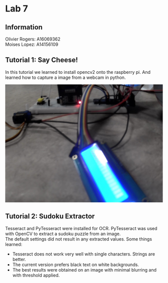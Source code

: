# Lab 7
## Information
Olivier Rogers: A16069362  
Moises Lopez: A14156109

## Tutorial 1: Say Cheese!
In this tutorial we learned to install opencv2 onto the raspberry pi. And learned how to capture a image from a webcam in python.  

![Our first image capture!](Tutorials/Tutorial_1/test.jpg)


## Tutorial 2: Sudoku Extractor  
Tesseract and PyTesseract were installed for OCR. PyTesseract was used with OpenCV to extract a sudoku puzzle from an image.  
The default settings did not result in any extracted values. Some things learned:  
- Tesseract does not work very well with single characters. Strings are better.
- The current version prefers black text on white backgrounds.
- The best results were obtained on an image with minimal blurring and with threshold applied.
